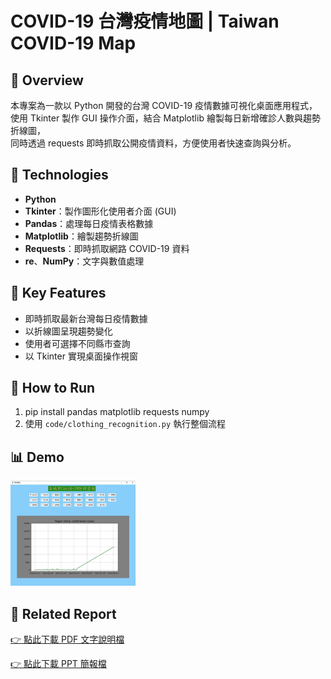 # COVID-19 台灣疫情地圖 | Taiwan COVID-19 Map

## 📌 Overview
本專案為一款以 Python 開發的台灣 COVID-19 疫情數據可視化桌面應用程式，  
使用 Tkinter 製作 GUI 操作介面，結合 Matplotlib 繪製每日新增確診人數與趨勢折線圖，  
同時透過 requests 即時抓取公開疫情資料，方便使用者快速查詢與分析。

## 🧰 Technologies
- **Python**
- **Tkinter**：製作圖形化使用者介面 (GUI)
- **Pandas**：處理每日疫情表格數據
- **Matplotlib**：繪製趨勢折線圖
- **Requests**：即時抓取網路 COVID-19 資料
- **re**、**NumPy**：文字與數值處理

## 🎯 Key Features
- 即時抓取最新台灣每日疫情數據
- 以折線圖呈現趨勢變化
- 使用者可選擇不同縣市查詢
- 以 Tkinter 實現桌面操作視窗

## 📂 How to Run
1. pip install pandas matplotlib requests numpy
2. 使用 `code/clothing_recognition.py` 執行整個流程

## 📊 Demo
<img src="images/result1.png" width="200"/>

## 📄 Related Report
[👉 點此下載 PDF 文字說明檔](./report_word.pdf)

[👉 點此下載 PPT 簡報檔](./report_ppt.pdf)
